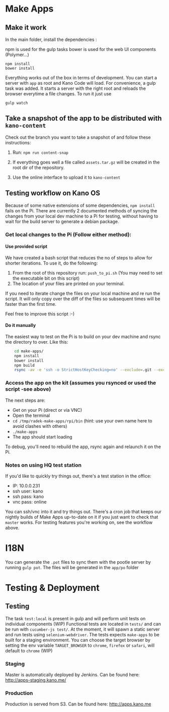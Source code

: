 # Make Apps

## Make it work

In the main folder, install the dependencies :

npm is used for the gulp tasks
bower is used for the web UI components (Polymer...)

```shell
npm install
bower install
```

Everything works out of the box in terms of development. You can start a server with `app` as root and Kano Code will load.
For convenience, a gulp task was added. It starts a server with the right root and reloads the browser everytime a file changes.
To run it just use

```shell
gulp watch
```

## Take a snapshot of the app to be distributed with `kano-content`
Check out the branch you want to take a snapshot of and follow these instructions:

1. Run: `npm run content-snap`

2. If everything goes well a file called `assets.tar.gz` will be created in the root dir of the repository.
3. Use the online interface to upload it to `kano-content`

## Testing workflow on Kano OS

Because of some native extensions of some dependencies, `npm install`
fails on the Pi. There are currently 2 documented methods of syncing the
changes from your local dev machine to a Pi for testing, without having to
wait for the build server to generate a debian package.

### Get local changes to the Pi (Follow either method):
#### Use provided script
We have created a bash script that reduces the no of steps to allow for
shorter iterations. To use it, do the following:
1. From the root of this repository run: `push_to_pi.sh`
(You may need to set the executable bit on this script)
2. The location of your files are printed on your terminal.

If you need to iterate change the files on your local machine and re run the
script. It will only copy over the diff of the files so subsequent times will
be faster than the first time.

Feel free to improve this script :-)


#### Do it manually
The easiest way to test on the Pi is to build on
your dev machine and rsync the directory to over. Like this:

```bash
    cd make-apps/
    npm install
    bower install
    npm build
    rsync -av -e 'ssh -o StrictHostKeyChecking=no' --exclude=.git --exclude=node_modules . "kano@10.0.0.231:/tmp/radek-make-apps"
```

### Access the app on the kit (assumes you rsynced or used the script -see above)
The next steps are:

* Get on your Pi (direct or via VNC)
* Open the terminal
* `cd /tmp/radek-make-apps/rpi/bin` (hint: use your own name here to avoid clashes with others)
* `./make-apps`
* The app should start loading

To debug, you'll need to rebuild the app, rsync again and relaunch it on the Pi.

### Notes on using HQ test station

If you'd like to quickly try things out, there's a test station in the office:

* IP: 10.0.0.231
* ssh user: kano
* ssh pass: kano
* vnc pass: online

You can ssh/vnc into it and try things out. There's a cron job that keeps our nightly
builds of Make Apps up-to-date on it if you just want to check that `master` works.
For testing features you're working on, see the workflow above.

# I18N

You can generate the `.pot` files to sync them with the pootle server by running `gulp pot`. The files will be generated in the `app/po` folder

# Testing & Deployment

## Testing

The task `test:local` is present in gulp and will perform unit tests on individual components (WIP)
Functional tests are located in `tests/` and can be run with `cucumber-js test/`. At the moment, it will spawn a static server and run tests using `selenium-webdriver`. The tests expects `make-apps` to be built for a staging environment.
You can choose the target browser by setting the env variable `TARGET_BROWSER` to `chrome`, `firefox` or `safari`, will default to `chrome` (WIP)

### Staging
Master is automatically deployed by Jenkins. Can be found here: http://apps-staging.kano.me/

### Production
Production is served from S3. Can be found here: http://apps.kano.me
